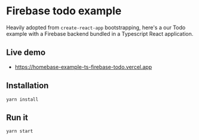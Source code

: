 # Firebase todo example

Heavily adopted from `create-react-app` bootstrapping, here's a our Todo example with a Firebase backend bundled in a Typescript React application.

## Live demo
- https://homebase-example-ts-firebase-todo.vercel.app

## Installation
```
yarn install
```

## Run it
```
yarn start
```
